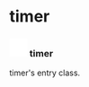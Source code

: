 # timer

### <img src="../../.gitbook/assets/base.png" width="32" height="32" /> timer
timer's entry class.<br>
